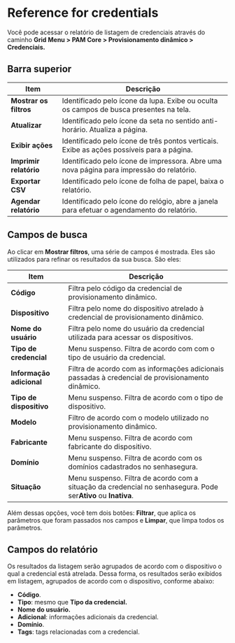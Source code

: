# Reference for credentials

Você pode acessar o relatório de listagem de credenciais através do caminho **Grid Menu > PAM Core > Provisionamento dinâmico > Credenciais.**

## Barra superior

| Item                          | Descrição                                                                                      |
| ----------------------------- | ------------------------------------------------------------------------------------------------ |
| **Mostrar os filtros**  | Identificado pelo ícone da lupa. Exibe ou oculta os campos de busca presentes na tela.          |
| **Atualizar**           | Identificado pelo ícone da seta no sentido anti-horário. Atualiza a página.                   |
| **Exibir ações**      | Identificado pelo ícone de três pontos verticais. Exibe as  ações possíveis para a página. |
| **Imprimir relatório** | Identificado pelo ícone de impressora. Abre uma nova página para impressão do relatório.     |
| **Exportar CSV**        | Identificado pelo ícone de folha de papel, baixa o relatório.                                  |
| **Agendar relatório**  | Identificado pelo ícone do relógio, abre a janela para efetuar o agendamento do relatório.    |

## Campos de busca

Ao clicar em **Mostrar filtros**, uma série de campos é mostrada. Eles são utilizados para refinar os resultados da sua busca. São eles:

| Item                             | Descrição                                                                                                                  |
| -------------------------------- | ---------------------------------------------------------------------------------------------------------------------------- |
| **Código**                | Filtra pelo código da credencial de provisionamento dinâmico.                                                              |
| **Dispositivo**            | Filtra pelo nome do dispositivo atrelado à credencial de provisionamento dinâmico.                                         |
| **Nome do usuário**       | Filtra pelo nome do usuário da credencial utilizada para acessar os dispositivos.                                           |
| **Tipo de credencial**     | Menu suspenso. Filtra de acordo com com o tipo de usuário da credencial.                                                    |
| **Informação adicional** | Filtra de acordo com as informações adicionais passadas à credencial de provisionamento dinâmico.                        |
| **Tipo de dispositivo**    | Menu suspenso. Filtra de acordo com o tipo de dispositivo.                                                                   |
| **Modelo**                 | Filtro de acordo com o modelo utilizado no provisionamento dinâmico.                                                        |
| **Fabricante**             | Menu suspenso. Filtra de acordo com fabricante do dispositivo.                                                               |
| **Domínio**               | Menu suspenso. Filtra de acordo com os domínios cadastrados no senhasegura.                                                 |
| **Situação**             | Menu suspenso. Filtra de acordo com a situação da credencial no senhasegura. Pode ser**Ativo** ou **Inativa**. |

Além dessas opções, você tem dois botões: **Filtrar**, que aplica os parâmetros que foram passados nos campos e **Limpar**, que limpa todos os parâmetros.

## Campos do relatório

Os resultados da listagem serão agrupados de acordo com o dispositivo o qual a credencial está atrelada. Dessa forma, os resultados serão exibidos em listagem, agrupados de acordo com o dispositivo, conforme abaixo:

* **Código**.
* **Tipo**: mesmo que **Tipo da credencial.**
* **Nome do usuário.**
* **Adicional**: informações adicionais da credencial.
* **Domínio**.
* **Tags**: tags relacionadas com a credencial.